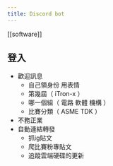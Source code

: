 ```yaml
---
title: Discord bot
---
```

[[software]]

## 登入

- 歡迎訊息
	- 自己領身份 用表情
	- 第幾屆（ iTron-x ）
	- 哪一個組（ 電路 軟體 機構 ）
	- 比賽分類（ ASME TDK ）
- 不務正業
- 自動連結轉發
	- 抓ig貼文
	- 爬比賽粉專貼文
	- 追蹤雲端硬碟的更新


